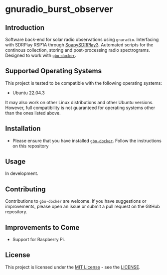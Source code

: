 # gnuradio_burst_observer

## Introduction
Software back-end for solar radio observations using ```gnuradio```. Interfacing with SDRPlay RSP1A through [SoapySDRPlay3](https://github.com/pothosware/SoapySDRPlay3). Automated scripts for the continous collection, storing and post-processing radio spectrograms. Designed to work with [```gbo-docker```](https://github.com/jcfitzpatrick12/gbo-docker.git).

## Supported Operating Systems

This project is tested to be compatible with the following operating systems:

- Ubuntu 22.04.3

It may also work on other Linux distributions and other Ubuntu versions. However, full compatibility is not guaranteed for operating systems other than the ones listed above.

## Installation
- Please ensure that you have installed [```gbo-docker```](https://github.com/jcfitzpatrick12/gbo-docker.git). Follow the instructions on this repository

## Usage
In development. 

## Contributing
Contributions to `gbo-docker` are welcome. If you have suggestions or improvements, please open an issue or submit a pull request on the GitHub repository.

## Improvements to Come
- Support for Raspberry Pi.

## License
This project is licensed under the [MIT License](https://opensource.org/licenses/MIT) - see the [LICENSE](LICENSE).

